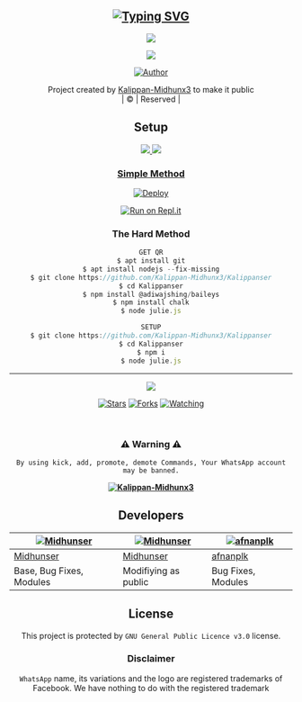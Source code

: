 <div align="center">
  <p align="center">

## [![Typing SVG](https://readme-typing-svg.herokuapp.com?font=Rockstar-ExtraBold&color=F33A6A&lines=WELCOME+TO+KALIPPANSER+WA+BOT+REPO;CREATED+BY+KALIPPAN+SER;THIS+IS+A+USERBOT+PRIVATE+AND+PUBLIC+BOT;WITH+MORE+FEATHERS)](https://git.io/typing-svg)

 </a>
</p>

<img src=https://i.imgur.com/Q8UeA57.png>
</p>


<div align="center">
  <p align="center">
<img src=https://www.linkpicture.com/q/20220313_142355.jpg>
</p>


  <p align="center">
<a href="https:"><img title="Author" src="https://img.shields.io/badge/Author--Kalippan-Midhunx3/Kalippanser?color=blue&style=for-the-badge&logo=whatsapp"></a>
</p>
</div>
<p align="center">
Project created by <a href="https://github.com/Kalippan-Midhunx3-Kalippanser">Kalippan-Midhunx3</a> to make it public
    <br>
       | © |
        Reserved |
    <br> 
</p>

## Setup
<div align="center">

<p align="center">
  <a 
href="https://www.instagram.com/_midhun_x3__"><img src="https://img.shields.io/badge/Instagram-E4405F?style=for-the-badge&logo=instagram&logoColor=white"/> 
  <a href="https://wa.me/918281370025"><img src="https://img.shields.io/badge/WhatsApp-25D366?style=for-the-badge&logo=whatsapp&logoColor=white" />
</p>
  
  
  ### Simple Method
  
[![Deploy](https://www.herokucdn.com/deploy/button.svg)](https://heroku.com/deploy?template=https://github.com/AMRUSIR/AMRU-SER.git)


  
[![Run on Repl.it](https://repl.it/badge/github/quiec/whatsAlfa)](https://replit.com/@ABUOP1/AMRU-SER-QR?v=1)
  
### The Hard Method
```js
GET QR
$ apt install git
$ apt install nodejs --fix-missing
$ git clone https://github.com/Kalippan-Midhunx3/Kalippanser
$ cd Kalippanser
$ npm install @adiwajshing/baileys
$ npm install chalk
$ node julie.js
```
      
```js
SETUP
$ git clone https://github.com/Kalippan-Midhunx3/Kalippanser
$ cd Kalippanser
$ npm i
$ node julie.js
```

----

  <p align="center">
  <a href="https://github.com/Kalippan-Midhunx3/Kalippanser">
    
<a href="https://github.com/Kalippan-Midhunx3/followers">
<img src="https://img.shields.io/github/repo-size/cyberchekuthan/Kaztroserv1_v2?color=green&label=Repo%20total%20size&style=plastic">
<p align="center">
<a href="https://github.com/Kalippan-Midhunx3/followers"
<img title="Followers" src="https://img.shields.io/github/followers/Aj-fx?color=blue&style=flat-square"></a>
<a href="https://github.com/Kalippan-Midhunx3/stargazers/"><img title="Stars" src="https://img.shields.io/github/stars/Kalippan/Midhunx3?color=blue&style=flat-square"></a>
<a href="https://github.com/Kalippan-Midhunx3/network/members"><img title="Forks" src="https://img.shields.io/github/forks/Kalippan/Midhunx3?color=blue&style=flat-square"></a>
<a href="https://github.com/Kalippan-Midhunx3/watchers"><img title="Watching" src="https://img.shields.io/github/watchers/Kalippan/Midhunx3?label=Watchers&color=blue&style=flat-square"></a>
</p>
    <br>

### ⚠ Warning ⚠

```
By using kick, add, promote, demote Commands, Your WhatsApp account may be banned.

```
**[![Kalippan-Midhunx3](https://raw.githubusercontent.com/rodrigograca31/rodrigograca31/master/matrix.svg)](http://wa.me/918281370025?text=Can%20you%20help%20bro)**

## Developers
  <div align="center">
    
  [![Midhunser](https://github.com/kalippan-minnuz.png?size=100)](https://github.com/kalippan-minnuz) |  [![Midhunser](https://github.com/kalippanser-minnuz.png?size=100)](https://github.com/kalippanser-minnuz) | [![afnanplk](https://github.com/afnanplk.png?size=100)](https://github.com/afnanplk) 
----|----|---
[Midhunser](https://github.com/kalippan-minnuz)  | [Midhunser](https://github.com/Kalippan-minnuz) | [afnanplk](https://github.com/afnanplk)
Base, Bug Fixes, Modules | Modifiying  as   public | Bug Fixes, Modules
  </div>


## License
This project is protected by `GNU General Public Licence v3.0` license.

### Disclaimer
`WhatsApp` name, its variations and the logo are registered trademarks of Facebook. We have nothing to do with the registered trademark
